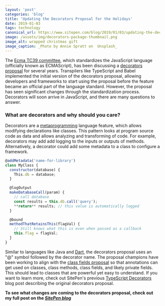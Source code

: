 ```yaml
---
layout: 'post'
categories: 'blog'
title: 'Updating the Decorators Proposal for the Holidays'
date: 2019-01-03
tags: technology
canonical_url: https://www.sitepen.com/blog/2019/01/03/updating-the-decorators-proposal-for-the-holidays/
image: /assets/img/decorators-package-thumbnail.png
image_alt: wrapped christmas gift
image_caption: _Photo by Annie Spratt on  Unsplash_
---
```


The [Ecma TC39 committee](https://github.com/tc39), which standardizes the
JavaScript language (officially known as ECMAScript), has been discussing a
[decorators proposal](https://github.com/tc39/proposal-decorators) for several
years. Transpilers like TypeScript and Babel implemented the initial version
of the decorators proposal, allowing developers and frameworks to start using
the proposal before the feature became an official part of the language
standard. However, the proposal has seen significant changes through the
standardization process. Decorators will soon arrive in JavaScript, and there
are many questions to answer.

### What are decorators and why should you care?

Decorators are a
[metaprogramming](https://en.wikipedia.org/wiki/Metaprogramming) language
feature, which allows modifying declarations like classes. This pattern looks
at program source code as data and allows analyzing and transforming of code.
For example, decorators may add add logging to the inputs or outputs of
methods. Alternatively, a decorator could add some metadata to a class to
configure a framework.

```javascript
@addMetadata('name-for-library')
class MyClass {
  constructor(database) {
    This.db = database;
  }

  @logOutput
  makeDatabaseCall(param) {
    // call database
    const results = this.db.call('query');
    **return** results; // this value is automatically logged
  }

  @bound
  methodThatRetainsThis(flagVal) {
    // Still knows what this is even when passed as a callback
    this.flag = flagVal;
  }
}
```

Similar to languages like Java and [Dart](https://www.dartlang.org/), the
decorators proposal uses an "@" symbol followed by the decorator name. The
proposal champions have been working to align with the [class fields
proposal](https://github.com/tc39/proposal-class-fields) so that annotations
can get used on classes, class methods, class fields, and likely private
fields. This should lead to classes that are powerful yet easy to understand.
If you want to learn more, check out SitePen's previous [TypeScript
Decorators](https://www.sitepen.com/blog/2015/10/20/typescript-decorators/)
blog post describing the original decorators proposal.

**To see what changes are coming to the decorators proposal, check out my
full post on the <cite><a href="https://www.sitepen.com/blog/2019/01/03/updating-the-decorators-proposal-for-the-holidays/">SitePen blog</a></cite>**
